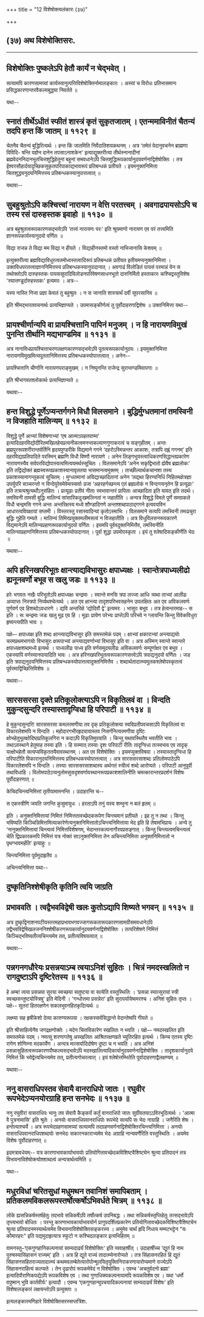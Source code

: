 +++
title = "12 विशेषोक्त्यलंकारः (३७)"

+++


## (३७) अथ विशेषोक्तिसरः.

------------------------------------------------------------------------

## विशेषोक्तिः पुष्कलेऽपि हेतौ कार्यं न चेद्भवेत् ।

सत्यामपि कारणसामग्र्यां कार्यस्यानुत्पत्तिविशेषोक्तिर्नामालङ्कारः ।
अस्यां च विरोधः प्रतिभासमानः प्रसिद्धकारणान्तरवैकल्यबुद्ध्या निवर्तते ॥

यथा--



## स्नातं तीर्थेऽधीतं स्फीतं शास्त्रं कृतं सुकृतजातम् । एतन्ममाविनीतं चैतन्यं तदपि हन्त किं जातम् ॥ ११२९ ॥

चेतनैव चैतन्यं बुद्धिरित्यर्थः । हन्त किं जातमिति निर्वेदातिशयकथनम् ।
अत्र ‘तमेतं वेदानुवचनेन ब्राह्मणा विविदि- षन्ति यज्ञेन दानेन
तपसाऽनाशकेन' इत्याद्युक्तरीत्या तीर्थस्नानादीनां
ब्रह्मवेदननिदानभूतचित्तशुद्धिहेतूनां बहूनां समवधानेऽपि
चित्तशुद्धिरूपकार्यानुदयवर्णनाद्विशेषोक्तिः । तत्र
ईश्वरसौहार्दयादृच्छिकसुकृतपरिपाकाद्यभावरूपं प्रतिबन्धकं प्रतीयते ।
इयमनुक्तनिमित्ता चित्तशुद्ध्यनुदयनिमित्तस्य प्रतिबन्धकस्यानुपात्तत्वात्
॥

यथावा--



## सुबहुश्रुतोऽपि कश्चित्त्वां नारायण न वेत्ति परतत्त्वम् । अवगाढपायसोऽपि च तस्य रसं दारुहस्तक इवाहो ॥ ११३० ॥

अत्र बहुश्रुतत्वरूपकारणसद्भावेऽपि ‘तत्त्वं नारायणः परः' इति श्रूयमाणो
नारायण एव परं तत्त्वमिति ज्ञानरूपकार्यस्यानुदयो वर्णितः ॥

विद्या राजन्न ते विद्या मम विद्या न हीयते ।
विद्याहीनस्तमो वस्तो नाभिजानासि केशवम् ॥

इत्युक्तरीत्या ब्रह्मविद्याविधुरत्वतमोध्वस्तत्वादिरूपं प्रतिबन्धकं
प्रतीयत इतीयमप्यनुक्तनिमित्ता । उक्तविधपरतत्त्वाज्ञाननिमित्तस्य
प्रतिबन्धकस्यानुपादानात् । अवगाढं विलोडितं पायसं परमान्नं येन स
तथोक्तोऽपि दारुहस्तकः पायससूपादिविलोडनपरिवेषणसाधनभूतो दारुनिर्मितो
हस्ताकारः कश्चिद्वस्तुविशेषः 'स्यात्तण्डूर्दारुहस्तकः' इत्यमरः । अत्र--

यस्य नास्ति निजा प्रज्ञा केवलं तु बहुश्रुतः ।
न स जानाति शास्त्रार्थं दर्वी सूपरसानिव ॥

इति श्रीमद्भारतवचनार्थः प्रत्यभिज्ञाप्यते । उपमासङ्कीर्णत्वं तु
पूर्वोदाहरणाद्विशेषः ॥ उक्तनिमित्ता यथा--



## प्रायश्चीर्णान्यपि वा प्रायश्चित्तानि पापिनं मनुजम् । न हि नारायणविमुखं पुनन्ति तीर्थानि मद्यभाण्डमिव ॥ ११३१ ॥

अत्र नानाविधप्रायश्चित्ताचरणलक्षणकारणसद्भावेऽपि पूतत्वरूपकार्यानुदयः ।
इयमुक्तनिमित्ता नारायणविमुखमित्यपूततानिमित्तस्य
प्रतिबन्धकस्योपात्तत्वात् । अनेन--

प्रायश्चित्तानि चीर्णानि नारायणपराङ्मुखम् ।
न निष्पुनन्ति राजेन्द्र सुराभाण्डमिवापगाः ॥

इति श्रीभागवतश्लोकार्थः प्रत्यभिज्ञाप्यते ॥

यथावा--



## हन्त विशुद्धे पूर्णेऽप्यन्तर्गगने विधौ विलसमाने । बुद्धिर्मुग्धतमानां तमस्विनी न विजहाति मालिन्यम् ॥ ११३२ ॥

विशुद्धे पूर्णे आभ्यां विशेषणाभ्यां ‘एष आत्माऽपहतपाप्मा’
इत्यादिदहरविद्योदीरितमखिलहेयप्रत्यनीकत्वमनन्तकल्याणगुणाकरत्वं च
सङ्गृहीतम् । अन्तः ब्रह्मपुररूपशरीरान्तर्वर्तिनि हृदयपुण्डरीके विद्यमाने
गगने ‘दहरोऽस्मिन्नन्तर आकाशः, तत्रापि दह्लं गगनम्’ इति
दहरविद्याप्रतिपादिते परस्मिन् ब्रह्मणि विधौ विष्णौ नारायणे । अनेन
लिङ्गभूयस्त्वाधिकरणसिद्धान्तप्रकारेण नारायणस्यैव
सर्वपरविद्योपास्यत्वमित्ययमर्थस्सूचितः । विलसमानेऽपि ‘अनेन सकृद्विभातो
ह्येवैष ब्रह्मलोकः' इति तद्विद्योक्तं ब्रह्मस्वरूपप्रकाशस्यानावृततया
भासमानत्वमुक्तम् । ताच्छील्यार्थकचानशा तस्य प्रकाशस्यानागन्तुकत्वं
सूचितम् । मुग्धतमानां अविद्याच्छादितानां अनेन ‘तद्यथा हिरण्यनिधिं
निहितमक्षेत्रज्ञा उपर्युपरि सञ्चरन्तो न विन्देयुरेवमेवेमास्सर्वाः प्रजा
‘अहरहर्गच्छन्त्य एतं ब्रह्मलोकं न विन्दन्त्यनृतेन हि प्रत्यूढाः' इति
तत्रत्यश्रुत्यर्थोऽनुसंहितः । प्रत्यूढाः प्रतीपं नीताः स्वभावान्तरं
प्रापिताः आच्छादिता इति यावत् इति तदर्थः। तमस्विनी तामसी बुद्धिः
मालिन्यं सांसारिकदुःखमलिनतां न जहातीति । अन्यत्र विशुद्धे विमले पूर्णे
समग्रकले विधौ चन्द्रमसि गगने अन्तः अन्तरिक्षस्य मध्ये शौण्डादिगणे
अन्तश्शब्दपाठाद्गगने इत्यवयविन आधारत्वविवक्षायां सप्तमी । विस्तरस्तु
रसास्वादिन्यां कृतोऽस्माभिः । विलसमाने सत्यपि तमस्विनी तमःप्रचुरा
बुद्धिः गुहेति गम्यते । मालिन्यं तिमिरप्रयुक्तमलीमसत्वं न विजहातीति ।
अत्र विधुविलसनरूपकारणे विद्यमानेऽपि मालिन्यप्रहाणरूपकार्यानुदयो वर्णितः
। इयमपि पूर्ववदुक्तनिमित्तैव, तमस्विनीति मालिन्याप्रहाणनिमित्तस्य
प्रतिबन्धकस्योपादानात् । पूर्वा शुद्धा उपमोपस्कृता । इयं तु
श्लेषादिसङ्कीर्णेति भेदः ॥

यथावा--



## अपि हरिनखपरिभूतः क्षान्त्याद्यविभासुरः क्षपाध्यक्षः । स्वान्तेत्रपाध्यलीढो ह्यनूनवर्णो बभूव स खलु जडः ॥ ११३३ ॥

हरेः भगवतः नखैः परिभूतोऽपि क्षपाध्यक्षः चन्द्रमाः । स्वान्ते मनसि त्रपा
लज्जा आधिः व्यथा ताभ्यां आलीढः अव्याप्तः निस्त्रपो निर्व्यथश्चेत्यर्थः ।
अत एव क्षान्त्या तादृशपरिभवसहनेन उपलक्षितः अत एव अविकलवर्णः पूर्णवर्ण एव
हिशब्दोऽवधारणे । द्यवि अन्तरिक्षे ‘द्योदिवौ द्वे' इत्यमरः । भासुरः बभूव
। तत्र हेत्वन्तरमाह-- स इति । सः चन्द्रमाः जडः खलु मूढ एव हि । मूढाः
प्रायेण परेभ्यः प्राप्तेऽपि परिभवे न ग्लायन्ति किन्तु विवेकविधुरा
हृष्यन्त्यपीति भावः ॥

पक्षे–- क्षपाध्यक्ष इति शब्दः क्षान्त्याद्यविभासुर इति समस्तमेकं पदम् ।
क्षाभ्यां क्षकाराभ्यां अन्त्याद्ययोः चरमप्रथमभागयोः विभासुरः
क्षरूपाभ्यां अन्त्याद्यवर्णाभ्यां विभासुर इति वा । अत्र अस्मिन् स्वान्ते
स्वान्तरे क्षपाध्यक्षशब्दमध्ये इत्यर्थः । पाध्यलीढः पाध्य इति
वर्णसमुदयलीढः अविकलवर्णः सम्पूर्णाक्षर एव बभूव । एकस्यापि
वर्णस्यानपायादिति भावः । अत्र हरिनखपरिभूतत्वरूपकारणसत्त्वेऽपि
त्रपाद्यनुदयो वर्णितः । जड इति त्रपाद्यनुदयनिमित्तस्य
प्रतिबन्धकस्योपात्तत्वादुक्तनिमित्तैव ।
शब्दार्थतादात्म्यमूलकश्लेषोपस्कृतत्वं पूर्वस्माद्विच्छित्तिविशेषः ॥

यथावा--



## सारससरसा दृक्ते प्रतिकूलोक्त्याऽपि न विकृतिलवं वा । विन्दति मुकुन्दसुन्दरि तस्यास्तादृग्विधा हि परिपाटी ॥ ११३४ ॥

हे मुकुन्दसुन्दरि! सारससरसा कमलरमणीया तव दृक् प्रतिकूलोक्त्या
स्वविप्रतीपवचसाऽपि विकृतिलवं वा विकारलेशमपि न विन्दति ।
महोदारगभीरहृदयायास्तव निसर्गनित्यरमणीया दृष्टिः
क्षोभहेतुभूतक्षोदिष्ठप्रतिकूलगिरा न कदाऽपि विकृतिमुपयाति । किन्तु
यथावस्थितैव भवतीति भावः । तथाऽवस्थाने हेतुमाह तस्या इति । हि यस्मात्
तस्याः दृशः परिपाटी रीतिः तादृग्विधा तत्स्वभाव एव तादृक् यत्क्षोभहेतौ
सत्यप्यविकृततयैवावस्थानम् । अत एव विशेषोक्तिः । इयमप्युक्तविषया ।
तस्यास्तादृग्विधा हि परिपाटीति विकारानुदयनिमित्तस्य
प्रतिबन्धकस्योपात्तत्वात् । अत्र सारससरसाशब्दः प्रतिलोमपाठेऽपि
विकारलेशमपि न विन्दति । तस्याः सारससरसाशब्दस्य अर्थगतं स्त्रीत्वं शब्दे
आरोप्यते । परिपाटी आनुपूर्वी तथाविधाहि ।
विलोमपाठेऽप्यनुलोमसुसदृशवर्णावस्थानरूपप्रकाशशालिनीति
चमत्कारान्तरप्रदर्शनं विशेषः पूर्वोदाहरणात् ॥

केचिदचिन्त्यनिमित्तां तृतीयामामनन्ति । उदाहरन्ति च--

स एकस्त्रीणि जयति जगन्ति कुसुमायुधः ।
हरताऽपि तनुं यस्य शम्भुना न बलं हृतम् ॥

इति । अनुक्तनिमित्तायां निमित्तं निमित्ततावच्छेदकरूपेण चिन्त्यमानं
प्रतीयते । इह तु न तथा । किन्तु भविष्यति
किञ्चिन्निमित्तमित्याकारेणेत्यनुक्तनिमित्तातोऽचिन्त्यनिमित्ताया भेद इति
हि तेषामभिप्रायः । अन्ये तु ‘नानुक्तनिमित्तायां चिन्त्यत्वं
निमित्तविशेषणम्, भेदान्तरकल्पनागौरवप्रसङ्गात् । किन्तु
चिन्त्यत्वमचिन्त्यत्वं चेति द्विप्रकारकमपि निमित्तं यत्र नोक्तं
साऽनुक्तनिमित्ता तेन अचिन्त्यनिमित्ता अनुक्तनिमित्तातो न पृथग्भावमर्हति'
इत्याहुः ॥

चिन्त्यनिमित्ता पूर्वमुदाहृतैव ॥

अचिन्त्यनिमित्ता यथा--



## दुष्कृतिनिश्शेषीकृति कृतिनि त्वयि जाग्रति

## प्रभाववति । त्वद्वैभवविद्वेषी खलः कुतोऽद्यापि शिष्यते भगवन् ॥ ११३५ ॥

अत्र
दुष्कृद्विनाशनपटीयस्तरमहाप्रभावभगवज्जागरूकतारूपकारणसामग्रीसमवधानेऽपि
तद्वैभवविद्वेषिखलजननिश्शेषीकरणरूपकार्यानुदयवर्णनाद्विशेषोक्तिः ।
तत्परिशेषणे निमित्तं किञ्चिद्भविष्यतीत्यचिन्त्यमेव तत्,
प्रतीत्यविषयत्वात् ॥

यथावा--



## पन्नगनगधौरेयः प्रसन्नयाऽम्ब त्वयाऽनिशं सुहितः । चित्रं नमदस्खलितो न रागदुष्टाऽपि दृष्टिरेतस्य ॥ ११३६ ॥

हे अम्ब! त्वया प्रसन्नया सुरया स्वच्छया सतुष्टया वा सत्येति
वस्तुस्थितिः । ‘प्रसन्ना स्यात्सुरायां स्त्री स्वच्छसन्तुष्टयोस्त्रिषु'
इति मेदिनी । 'गन्धोत्तमा प्रसन्नेरा’ इति सुरापर्यायेष्वमरश्च । अनिशं
सुहितः तृप्तः । पक्षे-- सुतरां हितरक्षणेन सकलभुवनहितकृदित्यर्थः ॥

लक्ष्म्या सह हृषीकेशो देव्या कारुण्यरूपया ।
रक्षकस्सर्वसिद्धान्ते वेदान्तेष्वपि गीयते ॥

इति श्रीसाहित्येनैव जगद्रक्षणोक्तेः । मदेन चित्तविकारेण स्खलितः न भवति ।
पक्षे-– नमदस्खलित इति समस्तमेकं पदम् । नमत्सु शरणागतेषु अस्खलितः
आश्रितरक्षणव्रते च्युतिरहित इत्यर्थः । किम्च एतस्य दृष्टिः रागेण शोणिम्ना
मदकार्येण । अन्यत्र मात्सर्यादिदोषेण दुष्टा च न भवति । अत्र अनिशं
प्रसन्नासुहितत्वरूपकारणपौष्कल्यसद्भावेऽपि
मदस्खालित्यादिकार्यानुदयवर्णनाद्विशेषोक्तिः । तादृशकार्यानुदये निमित्तं
किं भवेद्वेत्यचिन्त्यमेव तत्, प्रतीत्यगोचरत्वात् । इयं श्लेषोत्तम्भितेति
पूर्वादाहरणाद्वैलक्षण्यम् ॥

यथावा--



## ननु वासराधिपस्तव सेवायै वानराधिपो जातः । रघुवीर रूपभेदेऽप्यनयोरग्राहि हन्त सनभेदः ॥ ११३७ ॥

ननु रघुवीर! वासराधिपः भानुः तव सेवायै कैङ्कर्यं कर्तुं वानराधिपो जातः
सुग्रीवतयाऽऽविरभूदित्यर्थः । 'आत्मा वै पुत्रनामासि' इति श्रुतेः । अनयोः
वासराधिपवानराधिपोः रूपभेदे सत्यपि सः भेदः नाग्राहि । जनैरिति शेषः ।
हन्तेत्याश्चर्ये । अत्र रूपभेदग्रहणसामग्र्यां सत्यामपि
तदग्रहणवर्णनाद्विशेषोक्तिरचिन्त्यनिमित्ता । अनयोः
वासराधिपवानराधिपशब्दयोः सनभेदः सकारनकाराभ्यमेव भेदः अग्राहि
नान्यवर्णैरिति वस्तुस्थितिः । अयमेव विशेषः पूर्वोदाहरणात् ॥

इदमत्रावधेयम्-- यत्र कारणाभावकार्याभावयोः
प्रतियोगितावच्छेदकविशिष्टवैशिष्ट्येन श्रुत्या प्रतिपादनं तत्र
विभावनाविशेषोक्त्योश्शाब्दत्वं अन्यत्रार्थत्वमिति ॥

यथा--



## मधुरविधां चरितसुधां मधुमथन तवानिशं समापिबताम् । प्रतिकलमविकलरूपस्तर्षोत्कर्षोऽभिवर्धते चित्रम् ॥ ११३८ ॥

लोके ह्यसन्निकर्षस्तर्षहेतुः तदभावे सन्निकर्षेऽपि तर्षोत्कर्ष उपनिबद्धः ।
तथा सन्निकर्षस्तृप्तिहेतुः तत्सद्भावेऽपि तृप्त्यभावो बोधितः । परन्तु
कारणाभावकार्याभावयोर्न प्रागुपदर्शितप्रकारेण
प्रतियोगितावच्छेदकविशिष्टवैशिष्ट्येन श्रुत्या प्रतिपादनमस्यार्थत्वमेव
विभावनाविशेषोक्तिसङ्करस्य । अमुमेव चार्थं हृदि निधाय मम्मटभट्टेन "यः
कौमारहरः" इति पद्यमुदाहृत्यात्र स्फुटो न कश्चिदलङ्कार इत्यभिहितम् ॥

वामनस्तु–‘एकगुणहानिकल्पनायां साम्यदार्ढ्यं विशेषोक्तिः' इति
व्यवाहार्षीत् । उदाहार्षीच्च ‘द्यूतं हि नाम पुरुषस्यासिंहासनं राज्यम्’
इति । अत्र हि द्यूते राज्यं तादात्म्येनारोप्यते । तत्र सिंहासनरहितं हि
द्यूतं सिंहासनसहितराज्यतादात्म्यं
कथमवलम्बेतेत्यारोपोन्मूलयितृयुक्तिनिराकरणायारोप्यमाणे राज्येऽपि
सिंहासनराहित्यं कल्प्यते । तेन दृढारोपं रूपकमेवेदं न विशेषोक्तिः । एवम्च
'अचतुर्वदनो ब्रह्मा' इत्यादिपौराणिकपद्येऽपि रूपकविशेष एव । तथा
गुणाधिक्यकल्पनायामपि रूपकविशेष एव । यथा ‘धर्मो वपुष्मान् भुवि
कार्तवीर्यः' इत्यादौ । एवम्च ‘एकगुणहान्युपचयादिकल्पनायां साम्यदार्ढ्यं
विशेषः’ इति विशेषालङ्कारं लक्षयन्तोऽपि प्रत्युक्ताः ॥

इत्यलङ्कारमणिहारे विशेषोक्तिसरस्सप्तत्रिंशः.

------------------------------------------------------------------------
